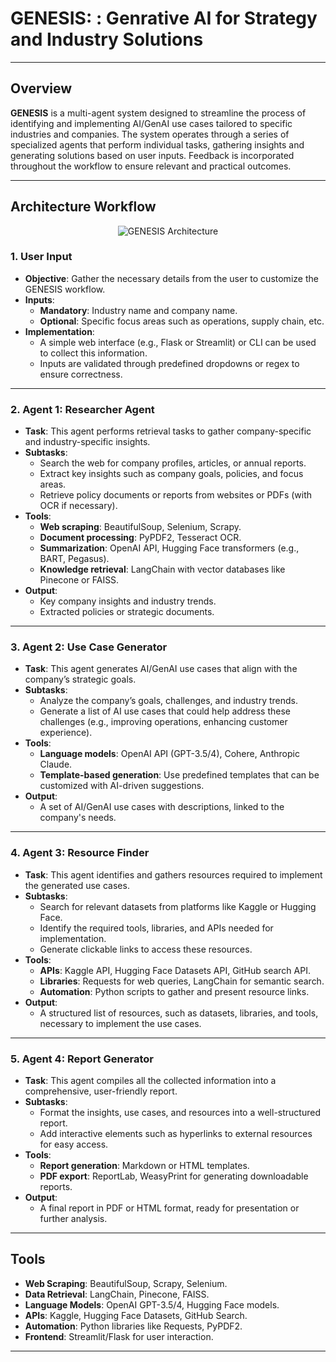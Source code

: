 
# **GENESIS:  : Genrative AI for Strategy and Industry Solutions**



---

## **Overview**
**GENESIS** is a multi-agent system designed to streamline the process of identifying and implementing AI/GenAI use cases tailored to specific industries and companies. The system operates through a series of specialized agents that perform individual tasks, gathering insights and generating solutions based on user inputs. Feedback is incorporated throughout the workflow to ensure relevant and practical outcomes.

---

## **Architecture Workflow**

<p align="center">
  <img src="https://github.com/contributerMe/GENESIS/blob/main/Model%20Outline.png" alt="GENESIS Architecture">
</p>

### **1. User Input**
- **Objective**: Gather the necessary details from the user to customize the GENESIS workflow.
- **Inputs**:
  - **Mandatory**: Industry name and company name.
  - **Optional**: Specific focus areas such as operations, supply chain, etc.
- **Implementation**:
  - A simple web interface (e.g., Flask or Streamlit) or CLI can be used to collect this information.
  - Inputs are validated through predefined dropdowns or regex to ensure correctness.

---

### **2. Agent 1: Researcher Agent**
- **Task**: This agent performs retrieval tasks to gather company-specific and industry-specific insights.
- **Subtasks**:
  - Search the web for company profiles, articles, or annual reports.
  - Extract key insights such as company goals, policies, and focus areas.
  - Retrieve policy documents or reports from websites or PDFs (with OCR if necessary).
- **Tools**:
  - **Web scraping**: BeautifulSoup, Selenium, Scrapy.
  - **Document processing**: PyPDF2, Tesseract OCR.
  - **Summarization**: OpenAI API, Hugging Face transformers (e.g., BART, Pegasus).
  - **Knowledge retrieval**: LangChain with vector databases like Pinecone or FAISS.
- **Output**:
  - Key company insights and industry trends.
  - Extracted policies or strategic documents.

---

### **3. Agent 2: Use Case Generator**
- **Task**: This agent generates AI/GenAI use cases that align with the company’s strategic goals.
- **Subtasks**:
  - Analyze the company’s goals, challenges, and industry trends.
  - Generate a list of AI use cases that could help address these challenges (e.g., improving operations, enhancing customer experience).
- **Tools**:
  - **Language models**: OpenAI API (GPT-3.5/4), Cohere, Anthropic Claude.
  - **Template-based generation**: Use predefined templates that can be customized with AI-driven suggestions.
- **Output**:
  - A set of AI/GenAI use cases with descriptions, linked to the company's needs.

---

### **4. Agent 3: Resource Finder**
- **Task**: This agent identifies and gathers resources required to implement the generated use cases.
- **Subtasks**:
  - Search for relevant datasets from platforms like Kaggle or Hugging Face.
  - Identify the required tools, libraries, and APIs needed for implementation.
  - Generate clickable links to access these resources.
- **Tools**:
  - **APIs**: Kaggle API, Hugging Face Datasets API, GitHub search API.
  - **Libraries**: Requests for web queries, LangChain for semantic search.
  - **Automation**: Python scripts to gather and present resource links.
- **Output**:
  - A structured list of resources, such as datasets, libraries, and tools, necessary to implement the use cases.

---

### **5. Agent 4: Report Generator**
- **Task**: This agent compiles all the collected information into a comprehensive, user-friendly report.
- **Subtasks**:
  - Format the insights, use cases, and resources into a well-structured report.
  - Add interactive elements such as hyperlinks to external resources for easy access.
- **Tools**:
  - **Report generation**: Markdown or HTML templates.
  - **PDF export**: ReportLab, WeasyPrint for generating downloadable reports.
- **Output**:
  - A final report in PDF or HTML format, ready for presentation or further analysis.

---

## **Tools**
- **Web Scraping**: BeautifulSoup, Scrapy, Selenium.
- **Data Retrieval**: LangChain, Pinecone, FAISS.
- **Language Models**: OpenAI GPT-3.5/4, Hugging Face models.
- **APIs**: Kaggle, Hugging Face Datasets, GitHub Search.
- **Automation**: Python libraries like Requests, PyPDF2.
- **Frontend**: Streamlit/Flask for user interaction.

---
